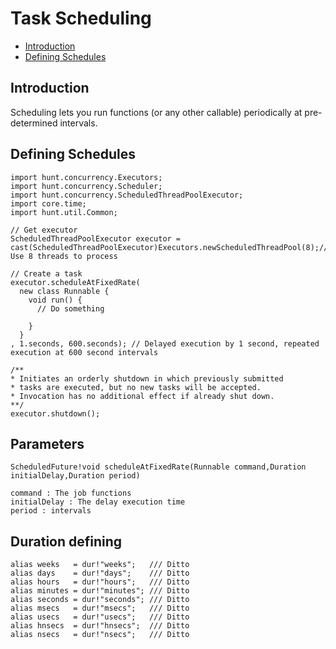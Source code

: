 # Task Scheduling

- [Introduction](#introduction)
- [Defining Schedules](#defining-schedules)

<a name="introduction"></a>
## Introduction

Scheduling lets you run functions (or any other callable) periodically at pre-determined intervals.

<a name="defining-schedules"></a>
## Defining Schedules

    import hunt.concurrency.Executors;
    import hunt.concurrency.Scheduler;
    import hunt.concurrency.ScheduledThreadPoolExecutor;
    import core.time;
    import hunt.util.Common;

    // Get executor
    ScheduledThreadPoolExecutor executor = cast(ScheduledThreadPoolExecutor)Executors.newScheduledThreadPool(8);// Use 8 threads to process

    // Create a task
    executor.scheduleAtFixedRate(
      new class Runnable {
        void run() {
          // Do something

        }
      }
    , 1.seconds, 600.seconds); // Delayed execution by 1 second, repeated execution at 600 second intervals

    /**
    * Initiates an orderly shutdown in which previously submitted
    * tasks are executed, but no new tasks will be accepted.
    * Invocation has no additional effect if already shut down.
    **/
    executor.shutdown();
    
## Parameters

    ScheduledFuture!void scheduleAtFixedRate(Runnable command,Duration initialDelay,Duration period) 

    command : The job functions
    initialDelay : The delay execution time
    period : intervals
    
##  Duration defining

    alias weeks   = dur!"weeks";   /// Ditto
    alias days    = dur!"days";    /// Ditto
    alias hours   = dur!"hours";   /// Ditto
    alias minutes = dur!"minutes"; /// Ditto
    alias seconds = dur!"seconds"; /// Ditto
    alias msecs   = dur!"msecs";   /// Ditto
    alias usecs   = dur!"usecs";   /// Ditto
    alias hnsecs  = dur!"hnsecs";  /// Ditto
    alias nsecs   = dur!"nsecs";   /// Ditto
    
    
